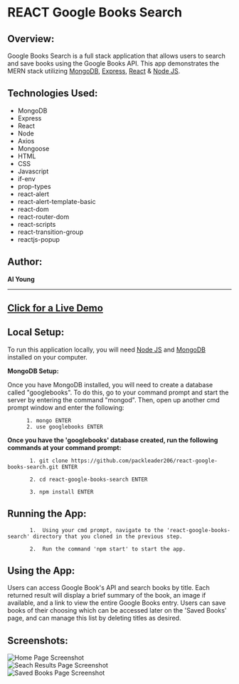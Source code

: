 # REACT Google Books Search

## Overview:

Google Books Search is a full stack application that allows users to search and save books using the Google Books API.  This app demonstrates the MERN stack utilizing <a href="https://docs.mongodb.com/manual/installation/">MongoDB</a>, <a href="https://expressjs.com/">Express</a>, <a href="https://reactjs.org/">React</a> & <a href="https://nodejs.org/en/download/">Node JS</a>.  

## Technologies Used:

- MongoDB
- Express
- React
- Node
- Axios
- Mongoose
- HTML
- CSS
- Javascript
- if-env
- prop-types
- react-alert
- react-alert-template-basic
- react-dom
- react-router-dom
- react-scripts
- react-transition-group
- reactjs-popup

## Author:
<strong>Al Young</strong>

<hr>

## [Click for a Live Demo]()

## Local Setup:

To run this application locally, you will need <a href="https://nodejs.org/en/download/">Node JS</a> and <a href="https://docs.mongodb.com/manual/installation/">MongoDB</a> installed on your computer.

<strong>MongoDB Setup:</strong>

Once you have MongoDB installed, you will need to create a database called "googlebooks". To do this, go to your command prompt and start the server by entering the command "mongod".  Then, open up another cmd prompt window and enter the following:

          1. mongo ENTER
          2. use googlebooks ENTER

<strong>Once you have the 'googlebooks' database created, run the following commands at your command prompt:</strong>

           1. git clone https://github.com/packleader206/react-google-books-search.git ENTER
           
           2. cd react-google-books-search ENTER
           
           3. npm install ENTER           
                      
           
## Running the App:

           1.  Using your cmd prompt, navigate to the 'react-google-books-search' directory that you cloned in the previous step.
           
           2.  Run the command 'npm start' to start the app.



## Using the App:

Users can access Google Book's API and search books by title. Each returned result will display a brief summary of the book, an image if available, and a link to view the entire Google Books entry.  Users can save books of their choosing which can be accessed later on the 'Saved Books' page, and can manage this list by deleting titles as desired.

## Screenshots:

<img src="https://packleader206.github.io/react-google-books-search/client/public/img/search.png" alt="Home Page Screenshot">
 
 <br>
 
<img src="https://packleader206.github.io/react-google-books-search/client/public/img/results.png" alt="Seach Results Page Screenshot">
 
 <br>
 
<img src="https://packleader206.github.io/react-google-books-search/client/public/img/savedbooks.png" alt="Saved Books Page Screenshot">
